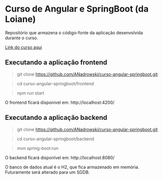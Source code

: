 # Curso de Angular e SpringBoot (da Loiane)

Repositório que armazena o código-fonte da aplicação desenvolvida durante o curso.

[Link do curso aqui](https://www.youtube.com/watch?v=qJnjz8FIs6Q&list=PLGxZ4Rq3BOBpwaVgAPxTxhdX_TfSVlTcY)

## Executando a aplicação frontend

> git clone https://github.com/ANadrowski/curso-angular-springboot.git

> cd curso-angular-springboot/frontend

> npm run start

O frontend ficará disponível em: http://localhost:4200/

## Executando a aplicação backend

> git clone https://github.com/ANadrowski/curso-angular-springboot.git

> cd curso-angular-springboot/backend

> mvn spring-boot:run

O backend ficará disponível em: http://localhost:8080/

O banco de dados atual é o H2, que fica armazenado em memória. Futuramente será alterado para um SGDB. 

